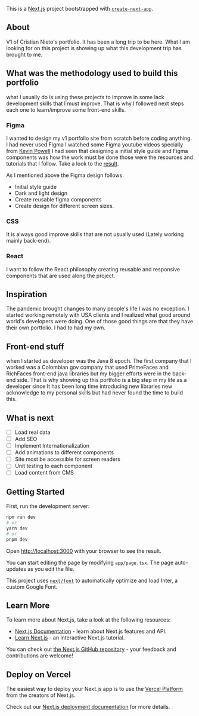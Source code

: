 This is a [Next.js](https://nextjs.org/) project bootstrapped with [`create-next-app`](https://github.com/vercel/next.js/tree/canary/packages/create-next-app).

## About

V1 of Cristian Nieto's portfolio. It has been a long trip to be here. What I am looking for on this project is showing up what this development trip has brought to me. 

## What was the methodology used to build this portfolio

what I usually do is using these projects to improve in some lack development skills that I must improve. That is why I followed next steps each one to learn/improve some front-end skills.

### Figma 

I wanted to design my v1 portfolio site from scratch before coding anything. I had never used Figma I watched some Figma youtube videos specially from [Kevin Powell](https://www.youtube.com/@KevinPowell) I had seen that designing a initial style guide and Figma components was how the work must be done those were the resources and tutorials that I follow. Take a look to the [result](https://www.figma.com/file/1hYDcbFc012YUmvs6jNCHN/CrisDev-Portfolio?type=design&node-id=25%3A159&mode=design&t=JpFk1QNS8IBYo495-1).

As I mentioned above the Figma design follows.

- Initial style guide
- Dark and light design
- Create reusable figma components
- Create design for different screen sizes.


### CSS

It is always good improve skills that are not usually used (Lately working mainly back-end).

### React

I want to follow the React philosophy creating reusable and responsive components that are used along the project. 


## Inspiration

The pandemic brought changes to many people's life I was no exception. I started working remotely with USA clients and I realized what good around world's developers were doing. One of those good things are that they have their own portfolio. I had to had my own. 


## Front-end stuff

when I started as developer was the Java 8 epoch. The first company that I worked was a Colombian gov company that used PrimeFaces and RichFaces front-end java libraries but my bigger efforts were in the back-end side. That is why showing up this portfolio is a big step in my life as a developer since It has been long time introducing new libraries new acknowledge to my personal skills but had never found the time to build this.  


## What is next


- [ ] Load real data
- [ ] Add SEO
- [ ] Implement Internationalization
- [ ] Add animations to different components
- [ ] Site most be accessible for screen readers
- [ ] Unit testing to each component
- [ ] Load content from CMS

## Getting Started

First, run the development server:

```bash
npm run dev
# or
yarn dev
# or
pnpm dev
```

Open [http://localhost:3000](http://localhost:3000) with your browser to see the result.

You can start editing the page by modifying `app/page.tsx`. The page auto-updates as you edit the file.

This project uses [`next/font`](https://nextjs.org/docs/basic-features/font-optimization) to automatically optimize and load Inter, a custom Google Font.

## Learn More

To learn more about Next.js, take a look at the following resources:

- [Next.js Documentation](https://nextjs.org/docs) - learn about Next.js features and API.
- [Learn Next.js](https://nextjs.org/learn) - an interactive Next.js tutorial.

You can check out [the Next.js GitHub repository](https://github.com/vercel/next.js/) - your feedback and contributions are welcome!

## Deploy on Vercel

The easiest way to deploy your Next.js app is to use the [Vercel Platform](https://vercel.com/new?utm_medium=default-template&filter=next.js&utm_source=create-next-app&utm_campaign=create-next-app-readme) from the creators of Next.js.

Check out our [Next.js deployment documentation](https://nextjs.org/docs/deployment) for more details.
